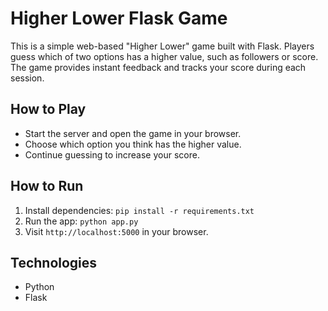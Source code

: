 # Higher Lower Flask Game

This is a simple web-based "Higher Lower" game built with Flask. Players guess which of two options has a higher value, such as followers or score. The game provides instant feedback and tracks your score during each session.

## How to Play

- Start the server and open the game in your browser.
- Choose which option you think has the higher value.
- Continue guessing to increase your score.

## How to Run

1. Install dependencies: `pip install -r requirements.txt`
2. Run the app: `python app.py`
3. Visit `http://localhost:5000` in your browser.

## Technologies

- Python
- Flask
